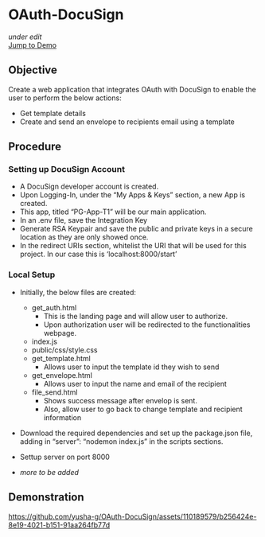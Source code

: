 # OAuth-DocuSign
_under edit_  
[Jump to Demo](https://github.com/yusha-g/OAuth-DocuSign/tree/main#demonstration)

## Objective
Create a web application that integrates OAuth with DocuSign to enable the user to perform the below actions:
- Get template details
- Create and send an envelope to recipients email using a template

## Procedure

### Setting up DocuSign Account
- A DocuSign developer account is created.
- Upon Logging-In, under the “My Apps & Keys” section, a new App is created.
- This app, titled “PG-App-T1” will be our main application.
- In an .env file, save the Integration Key
- Generate RSA Keypair and save the public and private keys in a secure location as they are only showed once.
- In the redirect URIs section, whitelist the URI that will be used for this project. In our case this is ‘localhost:8000/start’

### Local Setup
- Initially, the below files are created: 
  - get_auth.html
      - This is the landing page and will allow user to authorize.
      - Upon authorization user will be redirected to the functionalities webpage. 
   -  index.js
   - public/css/style.css 
   - get_template.html
      - Allows user to input the template id they wish to send 
    - get_envelope.html
      - Allows user to input the name and email of the recipient 
    - file_send.html
      - Shows success message after envelop is sent.
      - Also, allow user to go back to change template and recipient information
 
- Download the required dependencies and set up the package.json file, adding in “server”: “nodemon index.js” in the scripts sections.
- Settup server on port 8000

- _more to be added_


## Demonstration
https://github.com/yusha-g/OAuth-DocuSign/assets/110189579/b256424e-8e19-4021-b151-91aa264fb77d

